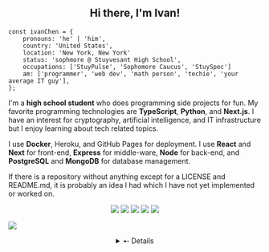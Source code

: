<h2 align="center">Hi there, I'm Ivan!</h2>

```
const ivanChen = {
    pronouns: 'he' | 'him',
    country: 'United States',
    location: 'New York, New York'
    status: 'sophmore @ Stuyvesant High School',
    occupations: ['StuyPulse', 'Sophomore Caucus', 'StuySpec']
    am: ['programmer', 'web dev', 'math person', 'techie', 'your average IT guy'],
};
```

I'm a **high school student** who does programming side projects for fun. My favorite programming technologies are **TypeScript**, **Python**, and **Next.js**. I have an interest for cryptography, artificial intelligence, and IT infrastructure but I enjoy learning about tech related topics. 

I use **Docker**, Heroku, and GitHub Pages for deployment. I use **React** and **Next** for front-end, **Express** for middle-ware, **Node** for back-end, and **PostgreSQL** and **MongoDB** for database management. 

If there is a repository without anything except for a LICENSE and README.md, it is probably an idea I had which I have not yet implemented or worked on. 

<p align="center">
    <a href="https://anivanchen.github.io"><img src="https://img.shields.io/badge/My Website-white?style=for-the-badge"></a>
    <a href="https://stuy.enschool.org"><img src="https://img.shields.io/badge/Stuyvesant High School-blue?style=for-the-badge"></a>
    <a href="https://github.com/StuyPulse"><img src="https://img.shields.io/badge/StuyPulse-red?style=for-the-badge"></a>
    <a href="https://github.com/StuySpec"><img src="https://img.shields.io/badge/StuySpec-white?style=for-the-badge"></a>
    <a href="https://github.com/StuySU"><img src="https://img.shields.io/badge/StuySU-navy?style=for-the-badge"></a>
</p>

![](https://komarev.com/ghpvc/?username=anivanchen)

<details align="center">
    <summary>➸ Details</summary>
    <p align="center">
        <img src="https://github-readme-stats.vercel.app/api?username=anivanchen&count_private=true&show_icons=true&theme=dark">
    </p>
    </p align="center">
        <img src="https://github-readme-stats.vercel.app/api/top-langs/?username=anivanchen&layout=compact&hide=Dockerfile&exclude_repo=stuycs-annual&theme=dark">
    </p>
</details>
